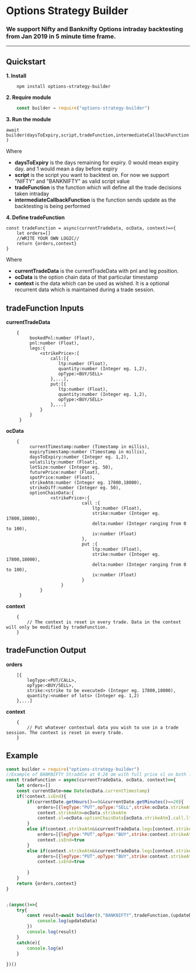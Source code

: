 # Options Strategy Builder

### We support Nifty and Banknifty Options intraday backtesting from Jan 2019 in 5 minute time frame.
---
## Quickstart

**1. Install**
```shell
    npm install options-strategy-builder
```
**2. Require module**

```javascript
    const builder = require("options-strategy-builder")
```

**3. Run the module**

`await builder(daysToExpiry,script,tradeFunction,intermediateCallbackFunction)`

Where

  * **daysToExpiry** is the days remaining for expiry. 0 would mean expiry day. and 1 would mean a day before expiry
  * **script** is the script you want to backtest on. For now we support "NIFTY" and "BANKNIFTY" as valid script value
  * **tradeFunction** is the function which will define all the trade decisions taken intraday
  * **intermediateCallbackFunction** is the function sends update as the backtesting is being performed

**4. Define tradeFunction**

```
const tradeFunction = async(currentTradeData, ocData, context)=>{ 
    let orders=[]
    //WRITE YOUR OWN LOGIC// 
    return {orders,context}
}
```

Where

  * **currentTradeData** is the currentTradeData with pnl and leg position.
  * **ocData** is the option chain data of that particular timestamp
  * **context** is the data which can be used as wished. It is a optional recurrent data which is maintained during a trade session.

## tradeFunction Inputs
**currentTradeData**
```   
    { 
         bookedPnl:number (Float),
         pnl:number (Float),
         legs:{
             <strikePrice>:{
                 call:[{
                    ltp:number (Float),
                    quantity:number (Integer eg. 1,2),
                    opType:<BUY/SELL>
                 },...],
                 put:[{
                    ltp:number (Float),
                    quantity:number (Integer eg. 1,2),
                    opType:<BUY/SELL>
                 },...]
             }
         }
     }
```
**ocData**
```
    {
         currentTimestamp:number (Timestamp in millis),
         expiryTimestamp:number (Timestamp in millis),
         daysToExpiry:number (Integer eg. 1,2),
         volatility:number (Float),
         lotSize:number (Integer eg. 50),
         futurePrice:number (Float),
         spotPrice:number (Float),
         strikeAtm:number (Integer eg. 17800,18000),
         strikeDiff:number (Integer eg. 50),
         optionChainData:{
                 <strikePrice>:{
                             call :{
                                 ltp:number (Float), 
                                 strike:number (Integer eg. 17800,18000), 
                                 delta:number (Integer ranging from 0 to 100), 
                                 iv:number (Float)
                             },
                             put :{
                                 ltp:number (Float), 
                                 strike:number (Integer eg. 17800,18000),  
                                 delta:number (Integer ranging from 0 to 100),  
                                 iv:number (Float)
                             }
                     }
             }
     }
```
**context**
```
    {
        // The context is reset in every trade. Data in the context will only be modified by tradeFunction.
    }
```

## tradeFunction Output
**orders**
```
    [{
        legType:<PUT/CALL>,
        opType:<BUY/SELL>,
        strike:<strike to be executed> (Integer eg. 17800,18000),
        quantity:<number of lots> (Integer eg. 1,2)
    },...]
```
**context**
```
    {
        // Put whatever contextual data you wish to use in a trade session. The context is reset in every trade.
    }
```
## Example

```javascript
const builder = require("options-strategy-builder")
//Example of BANKNIFTY Straddle at 9:20 am with full price sl on both legs
const tradeFunction = async(currentTradeData, ocData, context)=>{
    let orders=[]
    const currentDate=new Date(ocData.currentTimestamp)
    if(!context.isEnd){
        if(currentDate.getHours()==9&&currentDate.getMinutes()==20){
            orders=[{legType:"PUT",opType:"SELL",strike:ocData.strikeAtm,quantity:1},{legType:"CALL",opType:"SELL",strike:ocData.strikeAtm,quantity:1}]
            context.strikeAtm=ocData.strikeAtm
            context.sl=ocData.optionChainData[ocData.strikeAtm].call.ltp+ocData.optionChainData[ocData.strikeAtm].put.ltp
        }
        else if(context.strikeAtm&&currentTradeData.legs[context.strikeAtm]&&currentTradeData.legs[context.strikeAtm].put.pnl<-context.sl){
            orders=[{legType:"PUT",opType:"BUY",strike:context.strikeAtm,quantity:1},{legType:"CALL",opType:"BUY",strike:context.strikeAtm,quantity:1}]
            context.isEnd=true
        }
        else if(context.strikeAtm&&currentTradeData.legs[context.strikeAtm]&&currentTradeData.legs[context.strikeAtm].call.pnl<-context.sl){
            orders=[{legType:"PUT",opType:"BUY",strike:context.strikeAtm,quantity:1},{legType:"CALL",opType:"BUY",strike:context.strikeAtm,quantity:1}]
            context.isEnd=true
            
        }
    }
    return {orders,context}
}


;(async()=>{
    try{
        const result=await builder(0,"BANKNIFTY",tradeFunction,(updateData)=>{
            console.log(updateData)
        })
        console.log(result)
    }
    catch(e){
        console.log(e)
    }
    
})()
```


